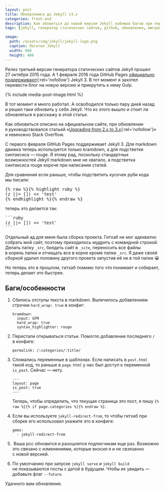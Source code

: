```yaml
---
layout: post
title: Обновляемся до Jekyll v3.x
categories: front-end
description: Как обовиться до новой версии Jekyll избежав багов при переходе.
tags: [jekyll, генератор статических сайтов, github, обновление, миграция, markdown, kramdown, rouge, pigments]

image:
  path: /assets/img/jekyll/jekyll-logo.png
  caption: Логотип Jekyll
  width: 960
  height: 480
---
```


Релиз третьей версии генератора статических сайтов Jekyll прошел 27 октября 2015 года. А 1 февраля 2016 года GitHub Pages [официально поддерживают][1]{:rel='nofollow'} Jekyll 3. В тот момент я захотел перевести блог на новую версию и прикрутить к нему Gulp.

{% include media-post-image.html %}

В тот момент я много работал. А освободился только пару дней назад и решил таки обновить у себя Jekyll. Что из этого вышло и стоит ли обновляться я расскажу в этой статье.



Как обновиться описано на официальном сайте, при обновлении я руководствовался статьей «[Upgrading from 2.x to 3.x][2]{:rel='nofollow'}» и немножно Stack Overflow.

С первого февраля GitHub Pages поддерживает Jekyll 3. Для markdown движка теперь используется только kramdown, а для подстветки синтаксиса — rouge. Я этому рад, поскольку стандартных возможностей Jekyll markdown мне не хватало, а подстветка синтаксиса rouge короче при написании статей.

Для сравнения если раньше, чтобы подстветить кусочек руби кода мы писали:

<pre>
{% raw %}{% highlight ruby %}
(z ||= []) << 'test'
{% endhighlight %}{% endraw %}
</pre>

теперь это делается так:

<pre>
```ruby
(z ||= []) << 'test'
```
</pre>

Отдельный ад для меня была сборка проекта. Гитхаб не мог адекватно собрать мой сайт, поэтому приходилось мудрить с командной строкой. Делать папку `_src`, билдить сайт в `_site`, переносить все файлы в корень папки и отчищать все в корне кроме папки `_src`. Я даже своей сборкой удалил половину другого проекта запустив её не в той папке 😀

Но теперь это в прошлом, гитхаб помимо того что понимает и собирает, теперь делает это быстрее.

## Баги/особенности

1.  Сбились отступы текста в markdown. Вылечилось добавлением строчки `hard_wrap: true` в конфиг:

    ```
    kramdown:
      input: GFM
      hard_wrap: true
      syntax_highlighter: rouge
    ```

2.  Перестали открываться статьи. Помогло добавление последнего `/` в конфиге:

    ```
    permalink: /:categories/:title/
    ```

3.  Сломались переменные в шаблонах. Если написать в `post.html` такой код, то раньше в `page.html` у нас был доступ к переменной `is_post`. Сейчас — нету.

    ```
    ---
    layout: page
    is_post: true
    ---
    ```

    Теперь, чтобы определить, что текущая страница это пост, я пишу `{% raw %}{% if page.categories %}{% endraw %}`.

4.  Если вы используете `jekyll-redirect-from`, то чтобы гитхаб при сборке его использовал укажите это в конфиге:

    ```
    gems:
      - jekyll-redirect-from
    ```

5.  Ваша рсс обновится и разошлется подписчикам еще раз. Возможно это связано с изменениями, которые вносил я и не свзязанно с новой версией.

6.  По умолчанию при запуске `jekyll serve` и `jekyll build` не показываются посты с датой в будущем. Чтобы их увидить — добавьте флаг `--future`.

Удачного вам обновления.

[1]: https://github.com/blog/2100-github-pages-now-faster-and-simpler-with-jekyll-3-0
[2]: https://jekyllrb.com/docs/upgrading/2-to-3/
